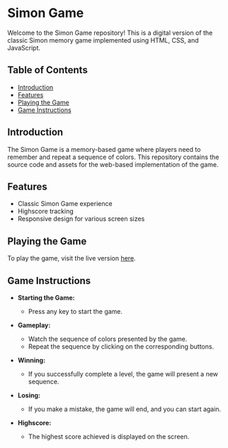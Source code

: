 # Simon Game

Welcome to the Simon Game repository! This is a digital version of the classic Simon memory game implemented using HTML, CSS, and JavaScript.

## Table of Contents

- [Introduction](#introduction)
- [Features](#features)
- [Playing the Game](#playing-the-game)
- [Game Instructions](#game-instructions)

## Introduction

The Simon Game is a memory-based game where players need to remember and repeat a sequence of colors. This repository contains the source code and assets for the web-based implementation of the game.

## Features

- Classic Simon Game experience
- Highscore tracking
- Responsive design for various screen sizes

## Playing the Game

To play the game, visit the live version [here](https://subhrangsu90.github.io/Simon-Game/).

## Game Instructions

- **Starting the Game:**

  - Press any key to start the game.

- **Gameplay:**

  - Watch the sequence of colors presented by the game.
  - Repeat the sequence by clicking on the corresponding buttons.

- **Winning:**

  - If you successfully complete a level, the game will present a new sequence.

- **Losing:**

  - If you make a mistake, the game will end, and you can start again.

- **Highscore:**
  - The highest score achieved is displayed on the screen.

